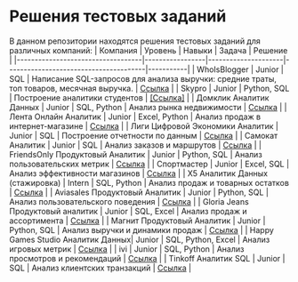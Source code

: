 # Решения тестовых заданий

В данном репозитории находятся решения тестовых заданий для различных компаний:
| Компания                          | Уровень         | Навыки              | Задача                                | Решение   |
|-----------------------------------|-----------------|---------------------|---------------------------------------|-----------|
| WhoIsBlogger                | Junior          | SQL         | Написание SQL-запросов для анализа выручки: средние траты, топ товаров, месячная выручка.             | [Ссылка]([#](https://github.com/yuuliasha/practics/blob/main/WhoIsBlogger/solution.sql)) |
| Skypro                | Junior          | Python, SQL         | Построение аналитики студентов        | [[Ссылка]](#) |
| Домклик Аналитик Данных           | Junior          | SQL, Python         | Анализ рынка недвижимости            | [Ссылка](#) |
| Лента Онлайн Аналитик             | Junior          | Excel, Python       | Анализ продаж в интернет-магазине    | [Ссылка](#) |
| Лиги Цифровой Экономики Аналитик  | Junior          | SQL                 | Построение отчетности по данным      | [Ссылка](#) |
| Самокат Аналитик                  | Junior          | SQL                 | Анализ заказов и маршрутов           | [Ссылка](#) |
| FriendsOnly Продуктовый Аналитик  | Junior          | Python, SQL         | Анализ пользовательских метрик       | [Ссылка](#) |
| Спортмастер                       | Junior          | Excel, SQL          | Анализ эффективности магазинов       | [Ссылка](#) |
| X5 Аналитик Данных (стажировка)   | Intern          | SQL, Python         | Анализ продаж и товарных остатков    | [Ссылка](#) |
| Aviasales Продуктовый Аналитик    | Junior          | Python, SQL         | Анализ пользовательского поведения   | [Ссылка](#) |
| Gloria Jeans Продуктовый аналитик | Junior          | SQL, Excel          | Анализ продаж и ассортимента         | [Ссылка](#) |
| Магнит Продуктовый Аналитик       | Junior          | Python, SQL         | Анализ выручки и динамики продаж     | [Ссылка](#) |
| Happy Games Studio Аналитик Данных| Junior          | SQL, Python, Excel  | Анализ игровых метрик                | [Ссылка](#) |
| ivi                               | Junior          | SQL, Python         | Анализ просмотров и рекомендаций     | [Ссылка](#) |
| Tinkoff Аналитик SQL              | Junior          | SQL                 | Анализ клиентских транзакций         | [Ссылка](#) |
